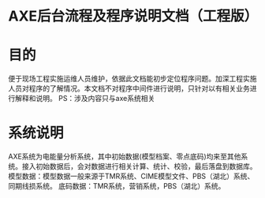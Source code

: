 # AXE后台流程及程序说明文档（工程版）

# 目的
便于现场工程实施运维人员维护，依据此文档能初步定位程序问题。加深工程实施人员对程序的了解情况。本文档不对程序中间件进行说明，只针对以有相关业务进行解释和说明。
PS：涉及内容只与axe系统相关

<!--more-->

# 系统说明
AXE系统为电能量分析系统，其中初始数据(模型档案、零点底码)均来至其他系统。接入初始数据后，会对数据进行相关计算、统计、校验，最后落盘到数据库。
模型数据：模型数据一般来源于TMR系统、CIME模型文件、PBS（湖北）系统、同期线损系统。
底码数据：TMR系统，营销系统，PBS（湖北）系统。

